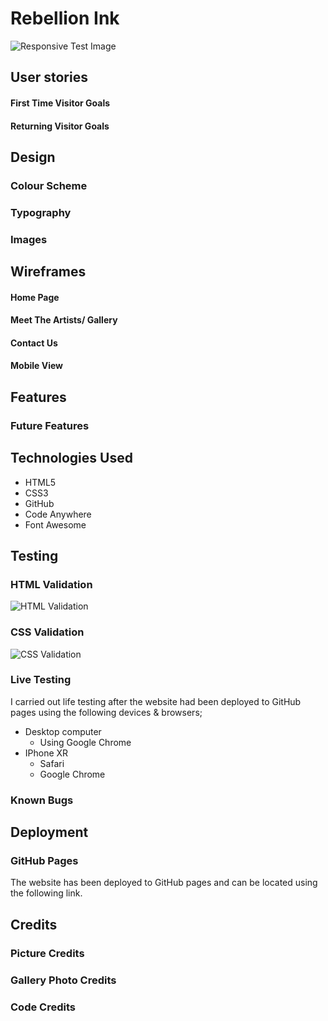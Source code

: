 # Rebellion Ink



![Responsive Test Image](readme_media/responsive-test.webp)

## User stories

#### First Time Visitor Goals


#### Returning Visitor Goals


## Design
### Colour Scheme

### Typography

### Images


## Wireframes

#### Home Page

#### Meet The Artists/ Gallery

#### Contact Us

#### Mobile View


## Features

### Future Features


## Technologies Used
- HTML5
- CSS3
- GitHub
- Code Anywhere
- Font Awesome
## Testing
### HTML Validation
![HTML Validation](readme_media/html-validation.webp)
### CSS Validation
![CSS Validation](readme_media/css-validation.webp)
### Live Testing
I carried out life testing after the website had been deployed to GitHub pages using the following devices & browsers;
- Desktop computer
	- Using Google Chrome
- IPhone XR
	- Safari
	- Google Chrome
	

### Known Bugs

## Deployment

### GitHub Pages

The website has been deployed to GitHub pages and can be located using the following link.



## Credits
### Picture Credits


  

### Gallery Photo Credits

  


### Code Credits


